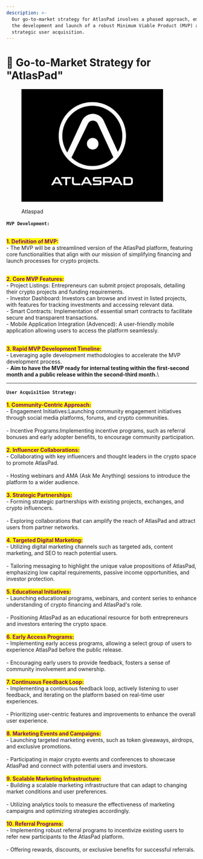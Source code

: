 ```yaml
---
description: >-
  Our go-to-market strategy for AtlasPad involves a phased approach, emphasizing
  the development and launch of a robust Minimum Viable Product (MVP) and
  strategic user acquisition.
---
```


# 📑 Go-to-Market Strategy for "AtlasPad"

<figure><img src="../.gitbook/assets/Atlaspad.jpeg" alt="" width="375"><figcaption><p>Atlaspad</p></figcaption></figure>

**`MVP Development:`**

\
<mark style="color:purple;">**1. Definition of MVP:**</mark>\
\- The MVP will be a streamlined version of the AtlasPad platform, featuring core functionalities that align with our mission of simplifying financing and launch processes for crypto projects.

\
<mark style="color:purple;">**2. Core MVP Features:**</mark>\
\- Project Listings: Entrepreneurs can submit project proposals, detailing their crypto projects and funding requirements.\
\- Investor Dashboard: Investors can browse and invest in listed projects, with features for tracking investments and accessing relevant data.\
\- Smart Contracts: Implementation of essential smart contracts to facilitate secure and transparent transactions.\
\- Mobile Application Integration (Advenced): A user-friendly mobile application allowing users to access the platform seamlessly.

\
<mark style="color:purple;">**3. Rapid MVP Development Timeline:**</mark>\
\- Leveraging agile development methodologies to accelerate the MVP development process.\
\- **Aim to have the MVP ready for internal testing within the first-second month and a public release within the second-third month.**\


***



**`User Acquisition Strategy:`**\
\
<mark style="color:purple;">**1. Community-Centric Approach:**</mark>\
\- Engagement Initiatives:Launching community engagement initiatives through social media platforms, forums, and crypto communities.\
\
\- Incentive Programs:Implementing incentive programs, such as referral bonuses and early adopter benefits, to encourage community participation.\
\
<mark style="color:purple;">**2. Influencer Collaborations:**</mark>\
\- Collaborating with key influencers and thought leaders in the crypto space to promote AtlasPad.\
\
\- Hosting webinars and AMA (Ask Me Anything) sessions to introduce the platform to a wider audience.\
\
<mark style="color:purple;">**3. Strategic Partnerships:**</mark>\
\- Forming strategic partnerships with existing projects, exchanges, and crypto influencers.\
\
\- Exploring collaborations that can amplify the reach of AtlasPad and attract users from partner networks.\
\
<mark style="color:purple;">**4. Targeted Digital Marketing:**</mark>\
\- Utilizing digital marketing channels such as targeted ads, content marketing, and SEO to reach potential users.\
\
\- Tailoring messaging to highlight the unique value propositions of AtlasPad, emphasizing low capital requirements, passive income opportunities, and investor protection.\
\
<mark style="color:purple;">**5. Educational Initiatives:**</mark>\
\- Launching educational programs, webinars, and content series to enhance understanding of crypto financing and AtlasPad's role.\
\
\- Positioning AtlasPad as an educational resource for both entrepreneurs and investors entering the crypto space.\
\
<mark style="color:purple;">**6. Early Access Programs:**</mark>\
\- Implementing early access programs, allowing a select group of users to experience AtlasPad before the public release.\
\
\- Encouraging early users to provide feedback, fosters a sense of community involvement and ownership.\
\
<mark style="color:purple;">**7. Continuous Feedback Loop:**</mark>\
\- Implementing a continuous feedback loop, actively listening to user feedback, and iterating on the platform based on real-time user experiences.\
\
\- Prioritizing user-centric features and improvements to enhance the overall user experience.\
\
<mark style="color:purple;">**8. Marketing Events and Campaigns:**</mark>\
\- Launching targeted marketing events, such as token giveaways, airdrops, and exclusive promotions.\
\
\- Participating in major crypto events and conferences to showcase AtlasPad and connect with potential users and investors.\
\
<mark style="color:purple;">**9. Scalable Marketing Infrastructure:**</mark>\
\- Building a scalable marketing infrastructure that can adapt to changing market conditions and user preferences.\
\
\- Utilizing analytics tools to measure the effectiveness of marketing campaigns and optimizing strategies accordingly.\
\
<mark style="color:purple;">**10. Referral Programs:**</mark>\
\- Implementing robust referral programs to incentivize existing users to refer new participants to the AtlasPad platform.\
\
\- Offering rewards, discounts, or exclusive benefits for successful referrals.


